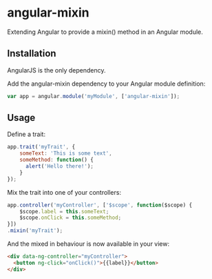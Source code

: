 angular-mixin
=============

Extending Angular to provide a mixin() method in an Angular module.

## Installation

AngularJS is the only dependency.

Add the angular-mixin dependency to your Angular module definition:

```javascript
var app = angular.module('myModule', ['angular-mixin']);
```

## Usage

Define a trait:
```javascript
app.trait('myTrait', {
    someText: 'This is some text',
    someMethod: function() {
      alert('Hello there!');
    }
});
```

Mix the trait into one of your controllers:
```javascript
app.controller('myController', ['$scope', function($scope) {
    $scope.label = this.someText;
    $scope.onClick = this.someMethod;
}])
.mixin('myTrait');
```

And the mixed in behaviour is now available in your view:
```html
<div data-ng-controller="myController">
  <button ng-click="onClick()">{{label}}</button>
</div>
```
